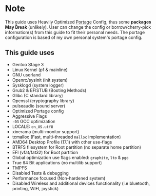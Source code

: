 # Note
This guide uses Heavily Optimized <a href=https://wiki.gentoo.org/wiki/Portage>Portage</a> Config, thus some **packages May Break** (unlikely). User can change the config or borrow/cherry-pick information(s) from this guide to fit their personal needs. The portage configuration is based of my own personal system's portage config. 


## This guide uses
* Gentoo Stage 3
* Linux Kernel (pf & mainline)
* GNU userland
* Openrc/sysinit (init system)
* Sysklogd (system logger)
* Grub2 & EFISTUB (Booting Methods)
* Glibc (C standard library)
* Openssl (cryptography library)
* pulseaudio (sound server)
* Optimized Portage config
* Aggressive Flags
* `-03` GCC optimization
* LOCALE: `en_US.utf8`
* xinerama (multi-monitor support)
* tcmalloc (Fast, multi-threaded `malloc` implementation)
* AMD64 Desktop Profile (17.1) with other use-flags
* BTRFS filesystem for Root partition (no separate home partition)
* EFI (vfat/fat32) for Boot partition
* Global optimization use flags enabled: `graphite`, `lto` & `pgo`
* True 64 Bit applications (no multilib support)
* TMPFS
* Disabled Tests & debugging
* Performance focused (Non-hardened system)
* Disabled Wireless and additional devices functionality (i.e bluetooth, printing, WIFI, joystick)